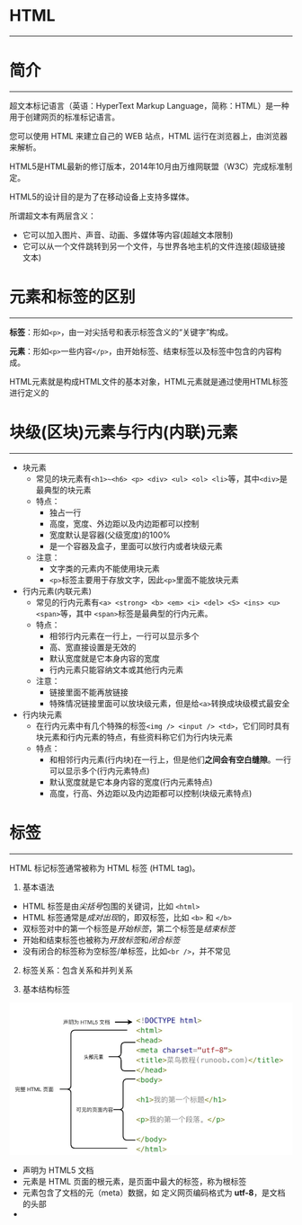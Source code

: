 #    HTML

---

# 简介

---

超文本标记语言（英语：HyperText Markup Language，简称：HTML）是一种用于创建网页的标准标记语言。

您可以使用 HTML 来建立自己的 WEB 站点，HTML 运行在浏览器上，由浏览器来解析。

HTML5是HTML最新的修订版本，2014年10月由万维网联盟（W3C）完成标准制定。

HTML5的设计目的是为了在移动设备上支持多媒体。

所谓超文本有两层含义：

- 它可以加入图片、声音、动画、多媒体等内容(超越文本限制)
- 它可以从一个文件跳转到另一个文件，与世界各地主机的文件连接(超级链接文本)



# 元素和标签的区别

---

**标签**：形如`<p>`，由一对尖括号和表示标签含义的“关键字”构成。

**元素**：形如`<p>`一些内容`</p>`，由开始标签、结束标签以及标签中包含的内容构成。

HTML元素就是构成HTML文件的基本对象，HTML元素就是通过使用HTML标签进行定义的

# 块级(区块)元素与行内(内联)元素

---

- 块元素
   - 常见的块元素有`<h1>~<h6> <p> <div> <ul> <ol> <li>`等，其中`<div>`是最典型的块元素
   - 特点：
      - 独占一行
      - 高度，宽度、外边距以及内边距都可以控制
      - 宽度默认是容器(父级宽度)的100%
      - 是一个容器及盒子，里面可以放行内或者块级元素
   - 注意：
      - 文字类的元素内不能使用块元素
      - `<p>`标签主要用于存放文字，因此`<p>`里面不能放块元素
- 行内元素(内联元素)
   - 常见的行内元素有`<a> <strong> <b> <em> <i> <del> <S> <ins> <u> <span>`等，其中
      `<span>`标签是最典型的行内元素。
   - 特点：
      - 相邻行内元素在一行上，一行可以显示多个
      - 高、宽直接设置是无效的
      - 默认宽度就是它本身内容的宽度
      - 行内元素只能容纳文本或其他行内元素
   - 注意：
      - 链接里面不能再放链接
      - 特殊情况链接里面可以放块级元素，但是给`<a>`转换成块级模式最安全
- 行内块元素
   - 在行内元素中有几个特殊的标签`<img /> <input /> <td>`，它们同时具有块元素和行内元素的特点，有些资料称它们为行内块元素
   - 特点：
      - 和相邻行内元素(行内块)在一行上，但是他们**之间会有空白缝隙**。一行可以显示多个(行内元素特点)
      - 默认宽度就是它本身内容的宽度(行内元素特点)
      - 高度，行高、外边距以及内边距都可以控制(块级元素特点)



# 标签

---

HTML 标记标签通常被称为 HTML 标签 (HTML tag)。

1. 基本语法

- HTML 标签是由*尖括号*包围的关键词，比如 `<html>`
- HTML 标签通常是*成对出现*的，即双标签，比如 `<b>` 和 `</b>`
- 双标签对中的第一个标签是*开始标签*，第二个标签是*结束标签*
- 开始和结束标签也被称为*开放标签*和*闭合标签*
- 没有闭合的标签称为空标签/单标签，比如`<br />`，并不常见

2. 标签关系：包含关系和并列关系

3. 基本结构标签

![image-20230105190134338](Pictures\image-20230105190134338.png)

- **<!DOCTYPE html>** 声明为 HTML5 文档
- **<html>** 元素是 HTML 页面的根元素，是页面中最大的标签，称为根标签
- **<head>** 元素包含了文档的元（meta）数据，如 **<meta charset="utf-8">** 定义网页编码格式为 **utf-8**，是文档的头部
- **<title>** 元素描述了文档的标题，是head标签中必须设置的标签，可以让页面拥有一个属于自己的网页标题
- **<body>** 元素包含了可见的页面内容，是文档的主体，元素包含文档的所有内容
- **<h1>** 元素定义一个大标题
- **<p>** 元素定义一个段落

## 标签简称及全称

| 标签        | 英文全称                  | 中文说明                       |
| :---------- | :------------------------ | :----------------------------- |
| a           | Anchor                    | 锚                             |
| abbr        | Abbreviation              | 缩写词                         |
| acronym     | Acronym                   | 取首字母的缩写词               |
| address     | Address                   | 地址                           |
| alt         | alter                     | 替用(一般是图片显示不出的提示) |
| b           | Bold                      | 粗体（文本）                   |
| bdo         | Direction of Text Display | 文本显示方向                   |
| big         | Big                       | 变大（文本）                   |
| blockquote  | Block Quotation           | 区块引用语                     |
| br          | Break                     | 换行                           |
| cell        | cell                      | 巢                             |
| cellpadding | cellpadding               | 巢补白                         |
| cellspacing | cellspacing               | 巢空间                         |
| center      | Centered                  | 居中（文本）                   |
| cite        | Citation                  | 引用                           |
| code        | Code                      | 源代码（文本）                 |
| dd          | Definition Description    | 定义描述                       |
| del         | Deleted                   | 删除（的文本）                 |
| dfn         | Defines a Definition Term | 定义定义条目                   |
| div         | Division                  | 分隔                           |
| dl          | Definition List           | 定义列表                       |
| dt          | Definition Term           | 定义术语                       |
| em          | Emphasized                | 加重（文本）                   |
| font        | Font                      | 字体                           |
| h1~h6       | Header 1 to Header 6      | 标题1到标题6                   |
| hr          | Horizontal Rule           | 水平尺                         |
| href        | hypertext reference       | 超文本引用                     |
| i           | Italic                    | 斜体（文本）                   |
| iframe      | Inline frame              | 定义内联框架                   |
| ins         | Inserted                  | 插入（的文本）                 |
| kbd         | Keyboard                  | 键盘（文本）                   |
| li          | List Item                 | 列表项目                       |
| nl          | navigation lists          | 导航列表                       |
| ol          | Ordered List              | 排序列表                       |
| optgroup    | Option group              | 定义选项组                     |
| p           | Paragraph                 | 段落                           |
| pre         | Preformatted              | 预定义格式（文本 ）            |
| q           | Quotation                 | 引用语                         |
| rel         | Reload                    | 加载                           |
| s/ strike   | Strikethrough             | 删除线                         |
| samp        | Sample                    | 示例（文本                     |
| small       | Small                     | 变小（文本）                   |
| span        | Span                      | 范围                           |
| src         | Source                    | 源文件链接                     |
| strong      | Strong                    | 加重（文本）                   |
| sub         | Subscripted               | 下标（文本）                   |
| sup         | Superscripted             | 上标（文本）                   |
| td          | table data cell           | 表格中的一个单元格             |
| th          | table header cell         | 表格中的表头                   |
| tr          | table row                 | 表格中的一行                   |
| tt          | Teletype                  | 打印机（文本）                 |
| u           | Underlined                | 下划线（文本）                 |
| ul          | Unordered List            | 不排序列表                     |
| var         | Variable                  | 变量（文本）                   |





## <!DOCTYPE> 声明

文档类型声明标签，不是一个HTML标签

<!DOCTYPE>声明有助于浏览器中正确显示网页

网络上有很多不同的文件，如果能够正确声明HTML的版本，浏览器就能正确显示网页内容

doctype 声明是不区分大小写的

\<!DOCTYPE> 声明位于文档中的最前面的位置，处于 \<html> 标签之前

\<!DOCTYPE> 标签没有结束标签。

\<!DOCTYPE> 声明不是一个 HTML 标签；它是用来告知 Web 浏览器页面使用了哪种 HTML 版本

在 HTML 4.01 中，<!DOCTYPE> 声明需引用 DTD （文档类型声明），因为 HTML 4.01 是基于 SGML （Standard Generalized Markup Language 标准通用标记语言）。DTD 指定了标记语言的规则，确保了浏览器能够正确的渲染内容。

HTML5 不是基于 SGML，因此不要求引用 DTD。

1. **HTML5**

`<!DOCTYPE html>`

2. **HTML 4.01 Strict**

这个 DTD 包含所有 HTML 元素和属性，但不包括表象或过时的元素（如 font ）。框架集是不允许的。

`<!DOCTYPE HTML PUBLIC "-//W3C//DTD HTML 4.01//EN" "http://www.w3.org/TR/html4/strict.dtd">`

3. **HTML 4.01 Transitional**

这个 DTD 包含所有 HTML 元素和属性，包括表象或过时的元素（如 font ）。框架集是不允许的。

`<!DOCTYPE HTML PUBLIC "-//W3C//DTD HTML 4.01 Transitional//EN" "http://www.w3.org/TR/html4/loose.dtd">`

4. **HTML 4.01 Frameset**

这个 DTD 与 HTML 4.01 Transitional 相同，但是允许使用框架集内容。

`<!DOCTYPE HTML PUBLIC "-//W3C//DTD HTML 4.01 Frameset//EN" "http://www.w3.org/TR/html4/frameset.dtd">`

5. **XHTML 1.0 Strict**

这个 DTD 包含所有 HTML 元素和属性，但不包括表象或过时的元素（如 font ）。框架集是不允许的。结构必须按标准格式的 XML 进行书写。

`<!DOCTYPE html PUBLIC "-//W3C//DTD XHTML 1.0 Strict//EN" "http://www.w3.org/TR/xhtml1/DTD/xhtml1-strict.dtd">`

6. **XHTML 1.0 Transitional**

这个 DTD 包含所有 HTML 元素和属性，包括表象或过时的元素（如 font ）。框架集是不允许的。结构必须按标准格式的 XML 进行书写。

`<!DOCTYPE html PUBLIC "-//W3C//DTD XHTML 1.0 Transitional//EN" "http://www.w3.org/TR/xhtml1/DTD/xhtml1-transitional.dtd">`

7. **XHTML 1.0 Frameset**

这个 DTD 与 XHTML 1.0 Transitional 相同，但是允许使用框架集内容。

`<!DOCTYPE html PUBLIC "-//W3C//DTD XHTML 1.0 Frameset//EN" "http://www.w3.org/TR/xhtml1/DTD/xhtml1-frameset.dtd">`

8. **XHTML 1.1**

这个 DTD 与 XHTML 1.0 Strict 相同，但是允许您添加模块（例如为东亚语言提供 ruby 支持）。

`<!DOCTYPE html PUBLIC "-//W3C//DTD XHTML 1.1//EN" "http://www.w3.org/TR/xhtml11/DTD/xhtml11.dtd">`



## meta标签

```html
<meta name="keywords" content="HTML, CSS, XML, XHTML, JavaScript">
<meta name="description" content="免费 Web & 编程 教程">
<meta name="author" content="Runoob">
<meta http-equiv="refresh" content="30">
```

meta标签描述了一些基本的元数据。

`<meta> `标签提供了元数据.元数据不显示在页面上，但会被浏览器解析。

META 元素通常用于指定网页的描述，关键词，文件的最后修改时间，作者，和其他元数据。

元数据可以使用于浏览器（如何显示内容或重新加载页面），搜索引擎（关键词），或其他Web服务。

`<meta> `一般放置于 `<head>` 区域



## 字符集(Character set)

字符集是多个字符的集合，以便计算机能够识别和存储各种文字

可以通过`<meta>`标签的charset属性来规定HTML文档使用的字符编码

```html
<meta charset="UTF-8">
<meta charset="GBK">
```



## 标题标签

```html
<h1>这是一个标题。</h1>
<h2>这是一个标题。</h2>
<h3>这是一个标题。</h3>
```

标题（Heading）是通过 `<h1> - <h6>` 标签进行定义的。

`<h1>` 定义最大的标题。 `<h6>` 定义最小的标题。

 每个标题独占一行，浏览器会自动地在标题的前后添加空行。

搜索引擎使用标题为您的网页的结构和内容编制索引。

因为用户可以通过标题来快速浏览您的网页，所以用标题来呈现文档结构是很重要的。

应该将 h1 用作主标题（最重要的），其后是 h2（次重要的），再其次是 h3，以此类推。

不要仅仅是为了生成**粗体**或**大号**的文本而使用标题。



## 段落标签

```html
<p>这是一个段落 </p>
<p>这是另一个段落</p>
```

段落是通过` <p>` 标签定义的。

浏览器会自动地在段落的前后添加空行。（</p> 是块级元素）

即使忘了使用结束标签，大多数浏览器也会正确地将 HTML 显示出来，但不要依赖这种做法，忘记使用结束标签会产生意想不到的结果和错误。

当显示页面时，浏览器会**移除源代码中多余的空格和空行**。所有连续的空格或空行都会被算作一个空格。需要注意的是，HTML 代码中的所有连续的空行（换行）也被显示为一个空格。

文本在一个段落中会根据浏览器窗口的大小自动换行

段落和段落之间保有空隙



### 折行

如果希望在不产生一个新段落的情况下进行换行（新行），可以使用 `<br>`标签，不会和段落一样插入垂直间距

```html
<p>这个<br>段落<br>演示了分行的效果</p>
```

> ` <br>, <br/> 以及 <br />（带有空格）`的区别：
>
> `<br>` 是 HTML 写法。
>
> `<br/>`是 XHTML1.1 的写法, 也是 XML 写法。
>
> `<br />` 是 XHTML 为兼容 HTML 的写法,也是 XML 写法。
>
> HTML5 因为兼容 XHTML，所以三种写法都可以使用。
>
> 如果要省一到二个字节的文件大小，使用第一种。
> 如果要方便地转成XML而且也要省一个字节的文件大小，使用第二种。
> 如要要方便地转成XML而且要兼容老的浏览器，使用第三种。
>
> 早期发布的 HTML 规范当中，`<br>` 与 `<img>` 等元素是不用封闭自身的，但是这种元素造成了 HTML 规范的不严谨，于是在之后发布的 XHTML 语言中，参考了更为严谨的 XML 规范，在这些不用自身封闭的元素后加 **/** 来表示自行封闭，在逻辑上来讲等同于`<br>....</br>`（但是没有 `</br> `这种写法），这样一来保证了较少的代码量，二来保证了规范的严谨。
>
> **建议使用第三种**



## 文本格式化标签

```html
<strong>加粗</strong>
<b>加粗文本("bold")</b>
<em>倾斜</em>
<i>斜体文本("italic") </i>
<del>删除线</del>
<s>删除线</s>
<ins>下划线</ins>
<u>下划线</u>
<code>电脑自动输出</code>
<sub> 下标</sub> 
<sup> 上标</sup>
```

为文字设置粗体、斜体、下划线等效果，使文字以特殊的方式显示

> 通常标签 `<strong> `替换加粗标签` <b>` 来使用, `<em>` 替换 `<i>`标签使用。
>
> 然而，这些标签的含义是不同的：
>
> `<b>` 与`<i> `定义粗体或斜体文本。
>
> `<strong>` 或者 `<em>`意味着你要呈现的文本是重要的，所以要突出显示。现今所有主要浏览器都能渲染各种效果的字体。不过，未来浏览器可能会支持更好的渲染效果。



## div和span标签

HTML 可以通过 `<div>`和` <span>`将元素组合起来。

1. HTML `<div>` 元素是**块级元素**，它可用于组合其他 HTML 元素的容器。

   `<div>` 元素没有特定的含义。除此之外，由于它属于块级元素，浏览器会在其前后显示折行。

   如果与 CSS 一同使用，`<div>` 元素可用于对大的内容块设置样式属性。

   `<div>` 元素的另一个常见的用途是文档布局。它取代了使用表格定义布局的老式方法。使用 `<table>` 元素进行文档布局不是表格的正确用法。`<table>` 元素的作用是显示表格化的数据。

2. HTML `<span>` 元素是**内联元素**，可用作文本的容器

   `<span>` 元素也没有特定的含义。

   当与 CSS 一同使用时，`<span>` 元素可用于为部分文本设置样式属性。



## 图像标签

在 HTML 中，图像由`<img>` 标签定义。

`<img>` 是空标签，意思是说，它只包含属性，并且没有闭合标签。

浏览器将图像显示在文档中图像标签出现的地方。如果你将图像标签置于两个段落之间，那么浏览器会首先显示第一个段落，然后显示图片，最后显示第二段。

```html
<img src="url" alt="some_text" width="304" height="228" title="title" border="1" />
```

> src 指 "source"。源属性的值是图像的 URL 地址。URL 指存储图像的位置。
>
> alt 属性用来为图像定义一串预备的可替换的文本。替换文本属性的值是用户定义的。在浏览器无法载入图像时，替换文本属性告诉读者失去的信息。此时，浏览器将显示这个替代性的文本而不是图像。为页面上的图像都加上替换文本属性是个好习惯，这样有助于更好的显示信息，并且对于那些使用纯文本浏览器的人来说是非常有用的。
>
> height（高度） 与 width（宽度）属性用于设置图像的高度与宽度。属性值默认单位为像素。指定图像的高度和宽度是一个很好的习惯。如果图像指定了高度宽度，页面加载时就会保留指定的尺寸。如果没有指定图片的大小，加载页面时有可能会破坏HTML页面的整体布局。如果只设置其中一个属性会等比缩放。
>
> title属性是提示文本，鼠标放到图像上显示的文本。
>
> border属性可以设置图像的边框粗细，默认单位为像素，但主要使用CSS进行设置。



## 链接标签

```html
<a href="url" target="_blank" rel="noopener noreferrer" id="tips">链接文本/图片</a>

eg:
在HTML文档中插入ID:
<a id="tips">有用的提示部分</a>

在HTML文档中创建一个链接到"有用的提示部分(id="tips"）"：
<a href="#tips">访问有用的提示部分</a>

或者，从另一个页面创建一个链接到"有用的提示部分(id="tips"）"：
<a href="https://www.runoob.com/html/html-links.html#tips">访问有用的提示部分</a>
```

> HTML使用标签 `<a>`(anchor)来设置超文本链接。
>
> 在标签`<a>` 中使用了href属性来描述链接的地址，"#"为空链接，如果地址为一个文件(.exe .zip 等)会下载这个文件，"#id"可以快速定位到页面中的锚点名为"id"的某个位置。
>
> 使用 target 属性，你可以定义被链接的文档在何处显示，"\_self"为默认值，如果设置为 "_blank", 链接将在新窗口打开。
>
> id 属性可用于创建一个 HTML 文档书签(锚点)，书签不会以任何特殊方式显示，即在 HTML 页面中是不显示的，所以对于读者来说是隐藏的。

HTML 使用超级链接与网络上的另一个文档相连。几乎可以在所有的网页中找到链接。点击链接可以从一张页面跳转到另一张页面。

超链接可以是一个字，一个词，或者一组词，也可以是一幅图像，您可以点击这些内容来跳转到新的文档或者当前文档中的某个部分。

当您把鼠标指针移动到网页中的某个链接上时，箭头会变为一只小手。

默认情况下，链接将以以下形式出现在浏览器中：

- 一个未访问过的链接显示为蓝色字体并带有下划线。
- 访问过的链接显示为紫色并带有下划线。
- 点击链接时，链接显示为红色并带有下划线。

应该始终将正斜杠添加到**文件夹**末尾。假如这样书写链接：href="https://www.runoob.com/html"，就会向服务器产生两次 HTTP 请求。这是因为服务器会添加正斜杠到这个地址，然后创建一个新的请求，就像这样：href="https://www.runoob.com/html/"。在传统意义上说，网址末尾是没有反斜杠的。有没有反斜杠的意义在于该 url 是指向一个文件还是一个目录。对于服务器来说，如果访问目录，则会根据规则访问改目录下的默认文件（`index.html`、`index.htm`之类）。如访问`/abc/`服务器会寻找`/abc/index.html`文件，而访问`/abc`服务器则会寻找`/abc`文件。当 Web 服务器接收到某个末尾不含斜杠的 url 请求时，例如 `http://www.abc.com/abc`，这时服务器会搜索网站根目录下有没有名为 `abc` 的文件，如果没有就把 abc 当做目录处理，然后返回 abc 目录下的默认首页。



## 注释标签

```html
<!-- 注释 -->
```

注释中的内容不会执行和显示，添加注释便于相关开发人员理解和阅读代码



## 表格标签

![image-20230129233714506](Pictures/image-20230129233714506.png)

```html
<table border="1" cellspacing="0" cellpadding="5" width="200">
        <thead>
            <tr>
                <th>表格头1</th>
                <th>表格头2</th>
            </tr>
        </thead>
        <tbody>
            <tr align="center">
                <td>123</td>
                <td>456</td>
            </tr>
            <tr align="center">
                <td>789</td>
                <td>101</td>
            </tr>
        </tbody>
        <colgroup>
            <col>
            <col>
        </colgroup>
    </table>
```

> `<th>`表头单元格也是单元格，常用于表格第一行，突出重要性，表头单元格里面的文字会加粗居中显示
>
> `<thead>`标签表示表格的头部区域，与表头单元格不同
>
> `<tbody>`标签表示表格的主体区域
>
> 如果不定义border边框属性，表格将不显示边框。
>
> 
>
> ![image-20230130151507891](Pictures/image-20230130151507891.png)

### 合并单元格

```html
<!-- 跨行合并 -->
<td rowspan="2">表格头</td>
<!-- 跨列合并 -->
<td colspan="2">表格头</td>
```

> 跨行合并以最上侧单元格为目标单元格
>
> 跨列合并以最左侧单元格为目标单元格
>
> 合并后需要删除多余单元格



## 列表标签

```html
<!-- 无序列表 -->
<ul>
<li>Coffee</li>
<li>Milk</li>
</ul>

<!-- 有序列表 -->
<ol>
<li>Coffee</li>
<li>Milk</li>
</ol>

<!-- 自定义列表 -->
<dl>
<dt>Coffee</dt>
<dd>- black hot drink</dd>
<dt>Milk</dt>
<dd>- white cold drink</dd>
</dl>
```

1. 无序列表是一个项目的列表，此列项目使用粗体圆点（典型的小黑圆圈）进行标记。

   无序列表的各个列表项之间没有顺序级别之分，是并列的

   无序列表中只能嵌套`<li></li>`，直接输入其他标签或者文字的做法是不被允许的

   `<li></li>`之间相当于一个容器，可以容纳所有元素

   ![image-20230130162248904](Pictures/image-20230130162248904.png)

2. 有序列表也是一列项目，列表项目使用数字进行标记。

   与无序列表相同，有序列表中只能嵌套`<li></li>`

   ![image-20230130162258913](Pictures/image-20230130162258913.png)

3. 自定义列表不仅仅是一列项目，而是项目及其注释的组合。

   自定义列表以` <dl>` 标签开始。每个自定义列表项以 `<dt>` (定义项目/名字)开始。每个自定义列表项的定义以 `<dd>` (描述每一个项目/名字)开始。

   ![image-20230130162308085](Pictures/image-20230130162308085.png)



## 表单标签

HTML 表单用于收集用户的输入信息。

HTML 表单表示文档中的一个区域，此区域包含交互控件，将用户收集到的信息发送到 Web 服务器。

表单元素是允许用户在表单中输入内容，比如：文本域（textarea）、下拉列表（select）、单选框（radio-buttons）、复选框（checkbox） 等等。

在HTML中，一个完整的表单通常由表单域、表单控件(表单元素)和提示信息三个部分组成。



### 表单域

表单域是一个包含表单元素的区域

在HTML标签汇总，`<form>`标签用于定义表单域，以实现用户信息的收集和传递。

`<form>`会把它范围内的表单元素信息提交给服务器

```html
<form action="url" method="提交方式" name="表单域名称">
    表单元素
</form>
```



### 表单控件(表单元素)

在表单域中可以定义各种表单元素，这些表单元素就是允许用户在表单中输入或者选择的内容控件

1. input输入表单元素

   ```html
   <input type="属性值" name="元素名称" value="元素值"/ >
   
   <!--上传文件-->
   <form action="/upload" method="post" enctype="multipart/form-data">
       <input type="file" name="image"></input>
   </form>
   ```

   `<input />`是单标签

   type属性设置不同的属性值用来指定不同的控件类型

   ![image-20230130165845011](Pictures/image-20230130165845011.png)

   ![image-20230130201040834](Pictures/image-20230130201040834.png)

   label定义标注(标签)用于绑定一个表单元素，当点击`<label>`标签内的文本时，浏览器就会自动将焦点(光标)转到或者选择对应的表单元素上，用来增加用户体验

   ```html
   <label for="name"></label>
   ```

2. select下拉表单元素

   ```html
   <select name="cars">
   <option value="volvo">Volvo</option>
   <option value="saab">Saab</option>
   <option value="fiat">Fiat</option>
   <option value="audi">Audi</option>
   </select>
   ```

   至少包含一对option

   在option中定义`selected="selected"`时，当前项即为默认选中项

3. textarea文本域元素

   ```html
   <textarea name="" id="" cols="30" rows="10"></textarea>
   ```

   用户输入内容较多的情况下可以使用`<textarea>`文本域用于多行文本输入

   



# 属性

---

1. HTML 元素可以设置**属性**

2. 属性可以在元素中添加**附加信息**

3. 属性一般描述于**开始标签**

4. 属性总是以名称/值对的形式出现，**比如：name="value"**。

5. 属性值应该始终被包括在引号内。

   双引号是最常用的，不过使用单引号也没有问题。

   在某些个别的情况下，比如属性值本身就含有双引号，那么您必须使用单引号

6. 属性和属性值对大小写不敏感。

   不过，万维网联盟在其 HTML 4 推荐标准中推荐小写的属性/属性值。

   而新版本的 (X)HTML 要求使用小写属性。



## 全局属性

| 属性            | 描述                                                       |
| :-------------- | :--------------------------------------------------------- |
| accesskey       | 设置访问元素的键盘快捷键。                                 |
| class           | 规定元素的类名（classname）                                |
| contenteditable | 规定是否可编辑元素的内容。                                 |
| contextmenu     | 指定一个元素的上下文菜单。当用户右击该元素，出现上下文菜单 |
| data-*          | 用于存储页面的自定义数据                                   |
| dir             | 设置元素中内容的文本方向。                                 |
| draggable       | 指定某个元素是否可以拖动                                   |
| dropzone        | 指定是否将数据复制，移动，或链接，或删除                   |
| hidden          | hidden 属性规定对元素进行隐藏。                            |
| id              | 规定元素的唯一 id                                          |
| lang            | 设置元素中内容的语言代码。                                 |
| spellcheck      | 检测元素是否拼写错误                                       |
| style           | 规定元素的行内样式（inline style）                         |
| tabindex        | 设置元素的 Tab 键控制次序。                                |
| title           | 规定元素的额外信息（可在工具提示中显示）                   |
| translate       | 指定是否一个元素的值在页面载入时是否需要翻译               |



## lang属性

```html
<html lang="en">
<html lang="zh-CN">
```

定义当前文档显示的语言，但并非限定文档的语言，这个属性主要对浏览器和搜索引擎起作用

- en定义语言为英语
- zh-CN定义语言为中文



# 命名规范

---

1. 文件命名

   统一使用，小写的英文字母，数字和下划线和减号的组合，不得包含汉字空格和特殊符号，原则是，方便理解和方便查找

2. 首页面命名

   统一使用index

3. 标签命名

   >   头：header       
   >
   >   内容：content/container   
   >
   >   尾：footer
   >
   >   导航：nav         
   >
   >   侧栏：sidebar                    
   >
   >   栏目：column
   >
   >   页面外围控制整体布局宽度：wrapper           
   >
   >   左右中：left right center
   >
   >   登录条：loginbar
   >
   >   标志：logo
   >
   >   广告：banner（版心部分）
   >
   >   页面主体：main    
   >
   >   热点：hot
   >
   >   新闻：news
   >
   >   下载：download 
   >
   >   注册：regsiter
   >
   >   子导航：subnav 
   >
   >   菜单：menu 
   >
   >   子菜单：submenu
   >
   >   搜索：search     
   >
   >   友情链接：friendlink
   >
   >   提示信息：msg
   >
   >   版权：copyright 
   >
   >   滚动：scroll  
   >
   >   小技巧：tips
   >
   >   标签页：tab
   >
   >   文章列表：list  
   >
   >   栏目标题：title
   >
   >   加入：joinus   
   >
   >   指南：guild  
   >
   >   服务：service
   >
   >   状态：status
   >
   >   投票：vote  
   >
   >   合作伙伴：partner

4. id命名

   >  容器: container/wrap
   >
   >  页头：header
   >
   >  内容：content/container
   >
   >  页面主体：main
   >
   >  页尾：footer
   >
   >  导航：nav
   >
   >  侧栏：sidebar
   >
   >  栏目：column
   >
   >  导航：nav
   >
   >  主导航：mainbav
   >
   >  子导航：subnav
   >
   >  顶导航：topnav
   >
   >  边导航：sidebar
   >
   >  左导航：leftsidebar
   >
   >  右导航：rightsidebar
   >
   >  菜单：menu
   >
   >  子菜单：submenu
   >
   >  标题: title
   >
   >  摘要: summary
   >
   >  标志：logo
   >
   >  标题：title
   >
   >  广告：banner
   >
   >  登陆：login             
   >
   >  登录条：loginbar     
   >
   >  注册：regsiter
   >
   >  搜索：search
   >
   >  功能区：shop
   >
   >  加入：joinus        
   >
   >  状态：status
   >
   >  按钮：btn
   >
   >  滚动：scroll
   >
   >  标签页：tab
   >
   >  文章列表：list
   >
   >  提示信息：msg
   >
   >  当前的: current
   >
   >  小技巧：tips
   >
   >  图标: icon
   >
   >  注释：note
   >
   >  指南：guild     
   >
   >  服务：service  新闻：news
   >
   >  热点：hot         合作伙伴：partner  友情链接：link
   >
   >  下载：download     投票：vote
   >
   >  版权：copyright

5. 图片命名

   取名_图片名.jpg/gif...

   > 1、放置在页面顶部的广告、装饰图案等长方形的图片取名： banner
   > 2、标志性的图片取名为： logo
   > 3、在页面上位置不固定并且带有链接的小图片我们取名为 button
   > 4、在页面上某一个位置连续出现，性质相同的链接栏目的图片我们取名： menu
   > 5、装饰用的照片我们取名： pic 
   >
   > 6、不带链接表示标题的图片取名：title
   >
   > 7、鼠标感应效果图片命名：图片名+_on/off

6. 小驼峰命名



# HTML5新特性

---



## 新增语义化标签

- `<header>`：头部标签
- `<nav>`：导航标签
- `<article>`：内容标签
- `<section>`：定义文档某个区域
- `<aside>`：侧边栏标签
- `<footer>`：尾部标签

![image-20230801212515272](Pictures/image-20230801212515272.png)

> 这种语义化标准主要是针对搜索引擎的，这些新标签页面中可以使用多次，在IE9中需要把这些元素转换为块级元素其实，移动端更喜欢使用这些标签



## 新增多媒体标签

- `<audio src="url"></audio>`
   - 只支持三种音频格式：MP3、Wav、Ogg
   - 不同浏览器对视频格式支持不同
- `<video src="url"></video>`
   - 只支持三种视频格式：MP4、WebM、Ogg
   - 不同浏览器对视频格式支持不同

> 使用它们可以很方便的在页面中嵌入音频和视频，而不再去使用flash 和其他浏览器插件



## 新增表单属性

- ```html
   <form>
   <input type="value"></input>
   </form>
   ```

   <img src="Pictures/image-20230801221942658.png" alt="image-20230801221942658" style="zoom:80%;" />

-  ![image-20230801222032250](Pictures/image-20230801222032250.png)
